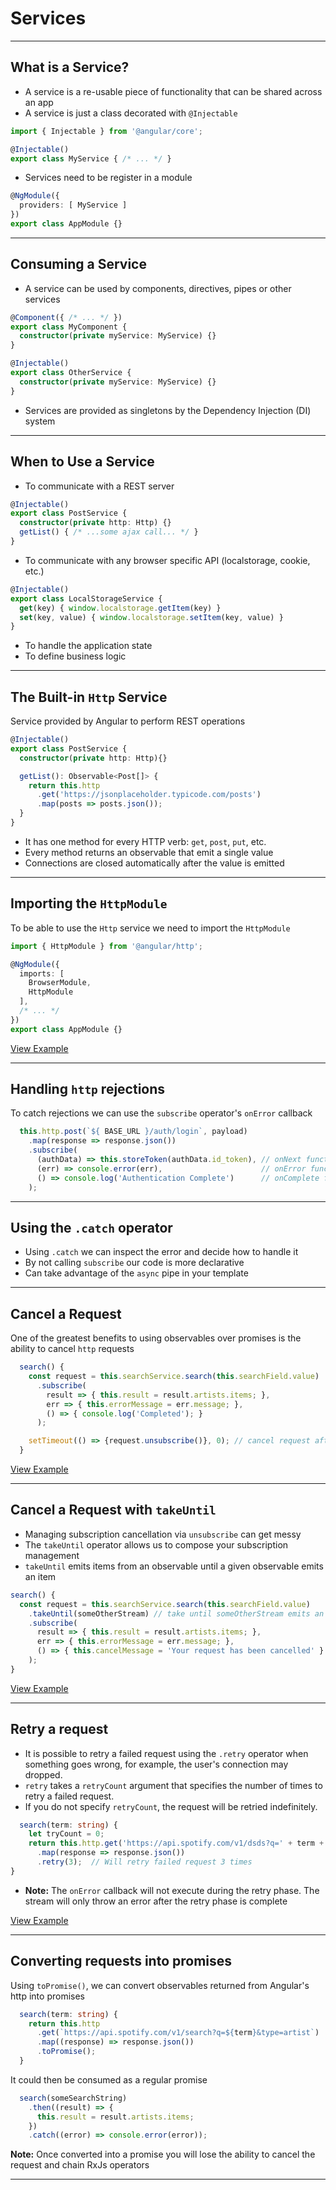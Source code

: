 # Services

---

## What is a Service?

- A service is a re-usable piece of functionality that can be shared across an app
- A service is just a class decorated with `@Injectable`

```ts
import { Injectable } from '@angular/core';

@Injectable()
export class MyService { /* ... */ }
```

- Services need to be register in a module

```ts
@NgModule({
  providers: [ MyService ]
})
export class AppModule {}
```

---

## Consuming a Service

- A service can be used by components, directives, pipes or other services

```ts
@Component({ /* ... */ })
export class MyComponent {
  constructor(private myService: MyService) {}
}
```

```ts
@Injectable()
export class OtherService {
  constructor(private myService: MyService) {}
}
```

- Services are provided as singletons by the Dependency Injection (DI) system

---

## When to Use a Service

- To communicate with a REST server

```ts
@Injectable()
export class PostService {
  constructor(private http: Http) {}
  getList() { /* ...some ajax call... */ }
}
```

- To communicate with any browser specific API (localstorage, cookie, etc.)

```ts
@Injectable()
export class LocalStorageService {
  get(key) { window.localstorage.getItem(key) }
  set(key, value) { window.localstorage.setItem(key, value) }
}
```

- To handle the application state
- To define business logic

---

## The Built-in `Http` Service

Service provided by Angular to perform REST operations

```ts
@Injectable()
export class PostService {
  constructor(private http: Http){}

  getList(): Observable<Post[]> {
    return this.http
      .get('https://jsonplaceholder.typicode.com/posts')
      .map(posts => posts.json());
  }
}
```

- It has one method for every HTTP verb: `get`, `post`, `put`, etc.
- Every method returns an observable that emit a single value
- Connections are closed automatically after the value is emitted

---

## Importing the `HttpModule`

To be able to use the `Http` service we need to import the `HttpModule`

```ts
import { HttpModule } from '@angular/http';

@NgModule({
  imports: [
    BrowserModule,
    HttpModule
  ],
  /* ... */
})
export class AppModule {}
```

[View Example](https://plnkr.co/edit/E9xJ9nUGxOQ66AbOmGXL?p=preview)

---

## Handling `http` rejections

To catch rejections we can use the `subscribe` operator's `onError` callback

```ts
  this.http.post(`${ BASE_URL }/auth/login`, payload)
    .map(response => response.json())
    .subscribe(
      (authData) => this.storeToken(authData.id_token), // onNext function
      (err) => console.error(err),                      // onError function
      () => console.log('Authentication Complete')      // onComplete function
    );
```

---

## Using the `.catch` operator

- Using `.catch` we can inspect the error and decide how to handle it
- By not calling `subscribe` our code is more declarative
- Can take advantage of the `async` pipe in your template

---

## Cancel a Request

One of the greatest benefits to using observables over promises is the ability to cancel `http` requests

```ts
  search() {
    const request = this.searchService.search(this.searchField.value)
      .subscribe(
        result => { this.result = result.artists.items; },
        err => { this.errorMessage = err.message; },
        () => { console.log('Completed'); }
      );

    setTimeout(() => {request.unsubscribe()}, 0); // cancel request after 0 milliseconds
  }
```
[View Example](http://plnkr.co/edit/XQL8v9?p=preview)

---

## Cancel a Request with `takeUntil`

- Managing subscription cancellation via `unsubscribe` can get messy
- The `takeUntil` operator allows us to compose your subscription management
- `takeUntil` emits items from an observable until a given observable emits an item

```ts
search() {
  const request = this.searchService.search(this.searchField.value)
    .takeUntil(someOtherStream) // take until someOtherStream emits an item
    .subscribe(
      result => { this.result = result.artists.items; },
      err => { this.errorMessage = err.message; },
      () => { this.cancelMessage = 'Your request has been cancelled' }
    );
}
```

[View Example](https://plnkr.co/edit/v2aGkTCmi34jBr7an1i8?p=preview)

---

## Retry a request

- It is possible to retry a failed request using the `.retry` operator when something goes wrong, for example, the user's connection may dropped.
- `retry` takes a `retryCount` argument that specifies the number of times to retry a failed request.
- If you do not specify `retryCount`, the request will be retried indefinitely.

```ts
  search(term: string) {
    let tryCount = 0;
    return this.http.get('https://api.spotify.com/v1/dsds?q=' + term + '&type=artist')
      .map(response => response.json())
      .retry(3);  // Will retry failed request 3 times
}
```
- **Note:** The `onError` callback will not execute during the retry phase. The stream will only throw an error after the retry phase is complete

[View Example](http://plnkr.co/edit/zSAWwV?p=preview)

---

## Converting requests into promises

Using `toPromise()`, we can convert observables returned from Angular's http into promises

```ts
  search(term: string) {
    return this.http
      .get(`https://api.spotify.com/v1/search?q=${term}&type=artist`)
      .map((response) => response.json())
      .toPromise();
  }
```
It could then be consumed as a regular promise

```ts
  search(someSearchString)
    .then((result) => {
      this.result = result.artists.items;
    })
    .catch((error) => console.error(error));
```

**Note:** Once converted into a promise you will lose the ability to cancel the request and chain RxJs operators

---
